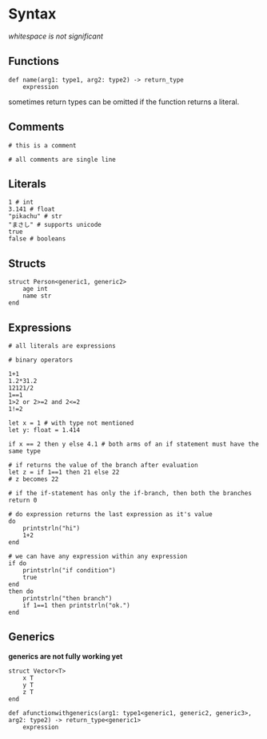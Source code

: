 # Syntax

*whitespace is not significant*

## Functions

```
def name(arg1: type1, arg2: type2) -> return_type
	expression
```

sometimes return types can be omitted if the function returns a literal.

## Comments

```
# this is a comment

# all comments are single line
```

## Literals

```
1 # int 
3.141 # float
"pikachu" # str
"まさし" # supports unicode
true 
false # booleans
```

## Structs
```
struct Person<generic1, generic2>
	age int
	name str
end
```

## Expressions

```
# all literals are expressions

# binary operators

1+1
1.2*31.2
12121/2
1==1
1>2 or 2>=2 and 2<=2
1!=2

let x = 1 # with type not mentioned
let y: float = 1.414

if x == 2 then y else 4.1 # both arms of an if statement must have the same type

# if returns the value of the branch after evaluation
let z = if 1==1 then 21 else 22
# z becomes 22

# if the if-statement has only the if-branch, then both the branches return 0

# do expression returns the last expression as it's value
do
	printstrln("hi")
	1+2
end

# we can have any expression within any expression
if do
	printstrln("if condition")
	true
end 
then do
	printstrln("then branch")
	if 1==1 then printstrln("ok.")
end

```
## Generics

**generics are not fully working yet**
```
struct Vector<T>
	x T
	y T
	z T
end
```

```
def afunctionwithgenerics(arg1: type1<generic1, generic2, generic3>, arg2: type2) -> return_type<generic1>
	expression
```
